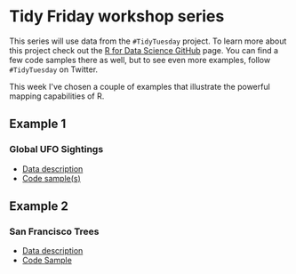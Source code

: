 # Tidy Friday workshop series
This series will use data from the `#TidyTuesday` project.
To learn more about this project check out the [R for Data Science GitHub](https://github.com/rfordatascience) page.
You can find a few code samples there as well, but to see even more examples, follow `#TidyTuesday` on Twitter.  

This week I've chosen a couple of examples that illustrate the powerful mapping capabilities of R.

## Example 1
### Global UFO Sightings
* [Data description](https://github.com/rfordatascience/tidytuesday/tree/master/data/2019/2019-06-25)  
* [Code sample(s)](https://www.kaggle.com/jonathanbouchet/e-t-phone-home-but-mostly-after-8-00pm)

## Example  2
### San Francisco Trees
* [Data description](https://github.com/rfordatascience/tidytuesday/blob/master/data/2020/2020-01-28/readme.md)
* [Code Sample](https://github.com/JulianCollins/TidyTuesday/tree/master/tt_2020/tt_2020_w5)
